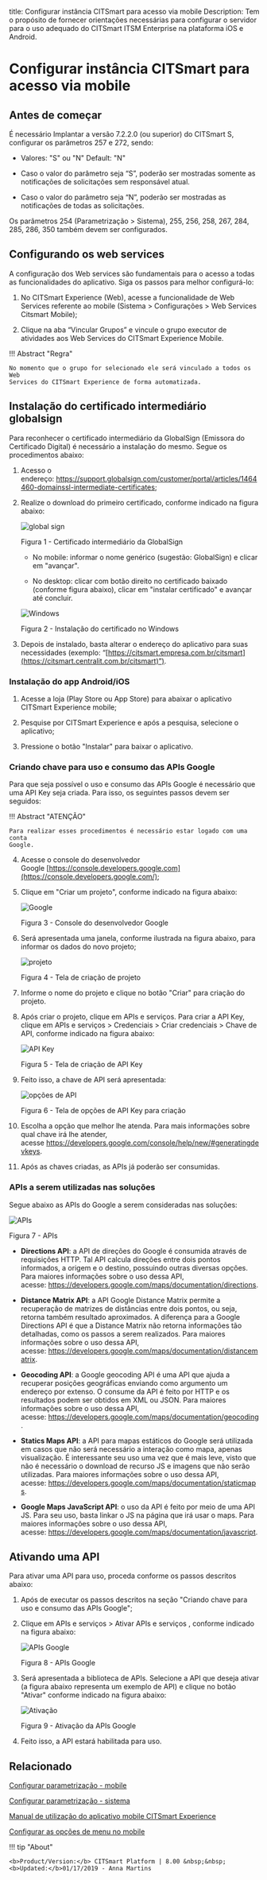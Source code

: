 title: Configurar instância CITSmart para acesso via mobile
Description: Tem o propósito de fornecer orientações necessárias para configurar o servidor para o uso adequado do CITSmart ITSM Enterprise na plataforma iOS e Android.
# Configurar instância CITSmart para acesso via mobile

Antes de começar
----------------

É necessário Implantar a versão 7.2.2.0 (ou superior) do CITSmart S, configurar os parâmetros 257 e 272, sendo:

-   Valores: "S" ou "N" Default: "N"

-   Caso o valor do parâmetro seja “S”, poderão ser mostradas somente as
    notificações de solicitações sem responsável atual.

-   Caso o valor do parâmetro seja “N”, poderão ser mostradas as notificações de
    todas as solicitações.

Os parâmetros 254 (Parametrização > Sistema), 255, 256, 258, 267, 284, 285,
286, 350 também devem ser configurados.

Configurando os web services
----------------------------

A configuração dos Web services são fundamentais para o acesso a todas as
funcionalidades do aplicativo. Siga os passos para melhor configurá-lo:

1.  No CITSmart Experience (Web), acesse a funcionalidade de Web Services
    referente ao mobile (Sistema > Configurações > Web Services Citsmart
    Mobile);

2.  Clique na aba “Vincular Grupos” e vincule o grupo executor de atividades aos
    Web Services do CITSmart Experience Mobile.

!!! Abstract "Regra"

    No momento que o grupo for selecionado ele será vinculado a todos os Web
    Services do CITSmart Experience de forma automatizada.

Instalação do certificado intermediário globalsign
--------------------------------------------------

Para reconhecer o certificado intermediário da GlobalSign (Emissora do
Certificado Digital) é necessário a instalação do mesmo. Segue os procedimentos
abaixo:

1.  Acesso o
    endereço: <https://support.globalsign.com/customer/portal/articles/1464460-domainssl-intermediate-certificates>;

2.  Realize o download do primeiro certificado, conforme indicado na figura
    abaixo:

    ![global sign](images/android-ios-1.jpg)

    Figura 1 - Certificado intermediário da GlobalSign

    *  No mobile: informar o nome genérico (sugestão: GlobalSign) e clicar em
       "avançar".

    *  No desktop: clicar com botão direito no certificado baixado (conforme figura
       abaixo), clicar em "instalar certificado" e avançar até concluir.

    ![Windows](images/android-ios-2.jpg)

    Figura 2 - Instalação do certificado no Windows

3.  Depois de instalado, basta alterar o endereço do aplicativo para suas
    necessidades (exemplo:
    “[https://citsmart.empresa.com.br/citsmart](https://citsmart.centralit.com.br/citsmart)”).

### Instalação do app Android/iOS

1.  Acesse a loja (Play Store ou App Store) para abaixar o aplicativo CITSmart
    Experience mobile;

2.  Pesquise por CITSmart Experience e após a pesquisa, selecione o aplicativo;

3.  Pressione o botão "Instalar" para baixar o aplicativo.

### Criando chave para uso e consumo das APIs Google

Para que seja possível o uso e consumo das APIs Google é necessário que uma API
Key seja criada. Para isso, os seguintes passos devem ser seguidos:

!!! Abstract "ATENÇÃO"

    Para realizar esses procedimentos é necessário estar logado com uma conta
    Google.

4.  Acesse o console do desenvolvedor
    Google [https://console.developers.google.com](https://console.developers.google.com/);

5.  Clique em "Criar um projeto", conforme indicado na figura abaixo:

    ![Google](images/android-ios-3.jpg)

    Figura 3 - Console do desenvolvedor Google

6.  Será apresentada uma janela, conforme ilustrada na figura abaixo, para
    informar os dados do novo projeto;

    ![projeto](images/android-ios-4.jpg)

    Figura 4 - Tela de criação de projeto

7.  Informe o nome do projeto e clique no botão "Criar" para criação do projeto.

8.  Após criar o projeto, clique em APIs e serviços. Para criar a API Key,
    clique em APIs e serviços > Credenciais > Criar credenciais > Chave de API,
    conforme indicado na figura abaixo:

    ![API Key](images/android-ios-5.jpg)

    Figura 5 - Tela de criação de API Key

9.  Feito isso, a chave de API será apresentada:

    ![opções de API](images/android-ios-6.jpg)

    Figura 6 - Tela de opções de API Key para criação

10.  Escolha a opção que melhor lhe atenda. Para mais informações sobre qual
    chave irá lhe atender,
    acesse <https://developers.google.com/console/help/new/#generatingdevkeys>.

11.  Após as chaves criadas, as APIs já poderão ser consumidas.

### APIs a serem utilizadas nas soluções

Segue abaixo as APIs do Google a serem consideradas nas soluções:

   ![APIs](images/android-ios-7.jpg)

   Figura 7 - APIs

   -   **Directions API**: a API de direções do Google é consumida através de
        requisições HTTP. Tal API calcula direções entre dois pontos informados, a
        origem e o destino, possuindo outras diversas opções. Para maiores
        informações sobre o uso dessa API,
        acesse: <https://developers.google.com/maps/documentation/directions>.

   -   **Distance Matrix API**: a API Google Distance Matrix permite a recuperação
       de matrizes de distâncias entre dois pontos, ou seja, retorna também
       resultado aproximados. A diferença para a Google Directions API é que a
       Distance Matrix não retorna informações tão detalhadas, como os passos a
       serem realizados. Para maiores informações sobre o uso dessa API,
       acesse: <https://developers.google.com/maps/documentation/distancematrix>.

   -   **Geocoding API**: a Google geocoding API é uma API que ajuda a recuperar
       posições geográficas enviando como argumento um endereço por extenso. O
       consume da API é feito por HTTP e os resultados podem ser obtidos em XML ou
       JSON. Para maiores informações sobre o uso dessa API,
       acesse: <https://developers.google.com/maps/documentation/geocoding>.

   -   **Statics Maps API**: a API para mapas estáticos do Google será utilizada em
       casos que não será necessário a interação como mapa, apenas visualização. É
       interessante seu uso uma vez que é mais leve, visto que não é necessário o
       download de recurso JS e imagens que não serão utilizadas. Para maiores
       informações sobre o uso dessa API,
       acesse: <https://developers.google.com/maps/documentation/staticmaps>.

   -   **Google Maps JavaScript API**: o uso da API é feito por meio de uma API JS.
       Para seu uso, basta linkar o JS na página que irá usar o maps. Para maiores
       informações sobre o uso dessa API,
       acesse: <https://developers.google.com/maps/documentation/javascript>.

Ativando uma API
----------------

Para ativar uma API para uso, proceda conforme os passos descritos abaixo:

1.  Após de executar os passos descritos na seção "Criando chave para uso e
    consumo das APIs Google";

2.  Clique em APIs e serviços > Ativar APIs e serviços , conforme indicado na
    figura abaixo:

    ![APIs Google](images/android-ios-8.jpg)

     Figura 8 - APIs Google

3.  Será apresentada a biblioteca de APIs. Selecione a API que deseja ativar (a
    figura abaixo representa um exemplo de API) e clique no botão "Ativar"
    conforme indicado na figura abaixo:

    ![Ativação](images/android-ios-9.jpg)

    Figura 9 - Ativação da APIs Google

4.  Feito isso, a API estará habilitada para uso.


Relacionado
-----------

[Configurar parametrização - mobile](/pt-br/citsmart-platform-8/platform-administration/parameters-list/configuration-parametrization-mobile.html)

[Configurar parametrização - sistema](/pt-br/citsmart-platform-8/platform-administration/parameters-list/configure-parametrization-system.html)

[Manual de utilização do aplicativo mobile CITSmart Experience](/pt-br/citsmart-platform-8/additional-features/mobile-and-field-service/apps/citsmart-app.html)

[Configurar as opções de menu no mobile](/pt-br/citsmart-platform-8/additional-features/mobile-and-field-service/configuration/configure-mobile-options.html)

!!! tip "About"

    <b>Product/Version:</b> CITSmart Platform | 8.00 &nbsp;&nbsp;
    <b>Updated:</b>01/17/2019 - Anna Martins



